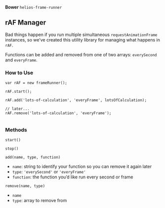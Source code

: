 **Bower** `helios-frame-runner`

## rAF Manager

Bad things happen if you run multiple simultaneous `requestAnimationFrame` instances, so we’ve created this utility library for managing what happens in `rAF`.

Functions can be added and removed from one of two arrays: `everySecond` and `everyFrame`.

### How to Use

```
var rAF = new frameRunner();

rAF.start();

rAF.add('lots-of-calculation', 'everyFrame', lotsOfCalculation);

// later...
rAF.remove('lots-of-calculation', 'everyFrame');


```

### Methods

`start()`

`stop()`

`add(name, type, function)`

- `name`: string to identify your function so you can remove it again later
- `type`: `'everySecond'` or `'everyFrame'`
- `function`: the function you’d like run every second or frame

`remove(name, type)`

- `name`
- `type`: array to remove from
